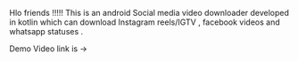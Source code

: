 Hlo friends !!!!! This is an android Social media video downloader developed in kotlin which can download Instagram reels/IGTV , facebook videos and whatsapp statuses .

Demo Video link is -> 
